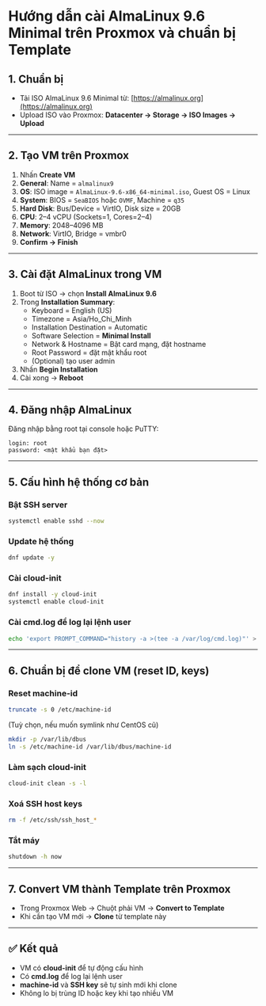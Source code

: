 # Hướng dẫn cài AlmaLinux 9.6 Minimal trên Proxmox và chuẩn bị Template

## 1. Chuẩn bị
- Tải ISO AlmaLinux 9.6 Minimal từ: [https://almalinux.org](https://almalinux.org)
- Upload ISO vào Proxmox: **Datacenter → Storage → ISO Images → Upload**

---

## 2. Tạo VM trên Proxmox
1. Nhấn **Create VM**
2. **General**: Name = `almalinux9`
3. **OS**: ISO image = `AlmaLinux-9.6-x86_64-minimal.iso`, Guest OS = Linux
4. **System**: BIOS = `SeaBIOS` hoặc `OVMF`, Machine = `q35`
5. **Hard Disk**: Bus/Device = VirtIO, Disk size = 20GB
6. **CPU**: 2–4 vCPU (Sockets=1, Cores=2–4)
7. **Memory**: 2048–4096 MB
8. **Network**: VirtIO, Bridge = vmbr0
9. **Confirm → Finish**

---

## 3. Cài đặt AlmaLinux trong VM
1. Boot từ ISO → chọn **Install AlmaLinux 9.6**
2. Trong **Installation Summary**:
   - Keyboard = English (US)
   - Timezone = Asia/Ho_Chi_Minh
   - Installation Destination = Automatic
   - Software Selection = **Minimal Install**
   - Network & Hostname = Bật card mạng, đặt hostname
   - Root Password = đặt mật khẩu root
   - (Optional) tạo user admin
3. Nhấn **Begin Installation**
4. Cài xong → **Reboot**

---

## 4. Đăng nhập AlmaLinux
Đăng nhập bằng root tại console hoặc PuTTY:
```
login: root
password: <mật khẩu bạn đặt>
```

---

## 5. Cấu hình hệ thống cơ bản

### Bật SSH server
```bash
systemctl enable sshd --now
```

### Update hệ thống
```bash
dnf update -y
```

### Cài cloud-init
```bash
dnf install -y cloud-init
systemctl enable cloud-init
```

### Cài cmd.log để log lại lệnh user
```bash
echo 'export PROMPT_COMMAND="history -a >(tee -a /var/log/cmd.log)"' > /etc/profile.d/cmdlog.sh
```

---

## 6. Chuẩn bị để clone VM (reset ID, keys)

### Reset machine-id
```bash
truncate -s 0 /etc/machine-id
```

(Tuỳ chọn, nếu muốn symlink như CentOS cũ)
```bash
mkdir -p /var/lib/dbus
ln -s /etc/machine-id /var/lib/dbus/machine-id
```

### Làm sạch cloud-init
```bash
cloud-init clean -s -l
```

### Xoá SSH host keys
```bash
rm -f /etc/ssh/ssh_host_*
```

### Tắt máy
```bash
shutdown -h now
```

---

## 7. Convert VM thành Template trên Proxmox
- Trong Proxmox Web → Chuột phải VM → **Convert to Template**
- Khi cần tạo VM mới → **Clone** từ template này

---

## ✅ Kết quả
- VM có **cloud-init** để tự động cấu hình
- Có **cmd.log** để log lại lệnh user
- **machine-id** và **SSH key** sẽ tự sinh mới khi clone
- Không lo bị trùng ID hoặc key khi tạo nhiều VM

